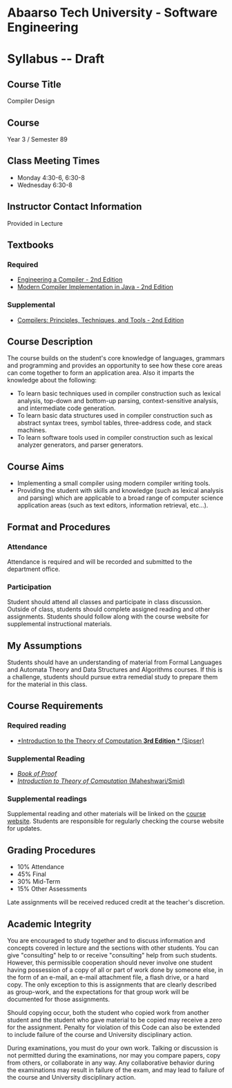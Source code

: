 # Abaarso Tech University - Software Engineering

# Syllabus -- Draft

## Course Title

Compiler Design

## Course

Year 3 / Semester 89

## Class Meeting Times

* Monday 4:30-6, 6:30-8
* Wednesday 6:30-8


## Instructor Contact Information

Provided in Lecture

## Textbooks

### Required

* [Engineering a Compiler - 2nd Edition](https://www.amazon.com/Engineering-Compiler-Keith-Cooper/dp/012088478X)
* [Modern Compiler Implementation in Java - 2nd Edition](https://www.amazon.com/Modern-Compiler-Implementation-Andrew-Appel/dp/052182060X)

### Supplemental

* [Compilers: Principles, Techniques, and Tools - 2nd Edition](https://www.amazon.com/Compilers-Principles-Techniques-Tools-2nd/dp/0321486811/ref=dp_ob_title_bk)

## Course Description

The course  builds on the student's core knowledge of languages, grammars and programming and provides an opportunity to see how these core areas can come together to form an application area.
Also it imparts the knowledge about the following:

*	To learn basic techniques used in compiler construction such as lexical analysis, top-down and bottom-up parsing, context-sensitive analysis, and intermediate code generation.
*	To learn basic data structures used in compiler construction such as abstract syntax trees, symbol tables, three-address code, and stack machines.
*	To learn software tools used in compiler construction such as lexical analyzer generators, and parser generators.

## Course Aims

*	Implementing a small compiler using modern compiler writing tools.
*	Providing the student with skills and knowledge (such as lexical analysis and parsing) which are applicable to a broad range of computer science application areas (such as text editors, information retrieval, etc...).


## Format and Procedures

### Attendance

Attendance is required and will be recorded and submitted to the department office.

### Participation

Student should attend all classes and participate in class discussion.  Outside of class, students should complete assigned reading and other assignments.  Students should follow along with the course website for supplemental instructional materials.

## My Assumptions

Students should have an understanding of material from Formal Languages and Automata Theory and Data Structures and Algorithms courses.  If this is a challenge, students should pursue extra remedial study to prepare them for the material in this class.

## Course Requirements

### Required reading

* [*Introduction to the Theory of Computation **3rd Edition** * (Sipser)](https://www.amazon.com/Introduction-Theory-Computation-Michael-Sipser/dp/113318779X)


### Supplemental Reading

* [*Book of Proof*](https://www.people.vcu.edu/~rhammack/BookOfProof/BookOfProof.pdf)
* [*Introduction to Theory of Computation* (Maheshwari/Smid)](http://cglab.ca/~michiel/TheoryOfComputation/TheoryOfComputation.pdf)

### Supplemental readings
Supplemental reading and other materials will be linked on the [course website](https://atu-se.github.io/courses/flat/).  Students are responsible for regularly checking the course website for updates.


## Grading Procedures

* 10% Attendance
* 45% Final
* 30% Mid-Term
* 15% Other Assessments

Late assignments will be received reduced credit at the teacher's discretion.


## Academic Integrity

You are encouraged to study together and to discuss information and concepts covered in lecture and the sections with other students. You can give "consulting" help to or receive "consulting" help from such students. However, this permissible cooperation should never involve one student having possession of a copy of all or part of work done by someone else, in the form of an e-mail, an e-mail attachment file, a flash drive, or a hard copy.  The only exception to this is assignments that are clearly described as group-work, and the expectations for that group work will be documented for those assignments.

Should copying occur, both the student who copied work from another student and the student who gave material to be copied may receive a zero for the assignment. Penalty for violation of this Code can also be extended to include failure of the course and University disciplinary action.

During examinations, you must do your own work. Talking or discussion is not permitted during the examinations, nor may you compare papers, copy from others, or collaborate in any way. Any collaborative behavior during the examinations may result in failure of the exam, and may lead to failure of the course and University disciplinary action.
